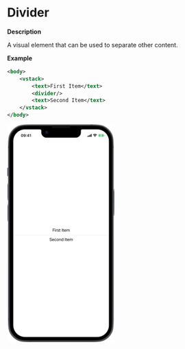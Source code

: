 # Divider

**Description**

A visual element that can be used to separate other content.

**Example**

```xml
<body>
    <vstack>
        <text>First Item</text>
        <divider/>
        <text>Second Item</text>
    </vstack>
</body>
```
<img src="/Screenshots/Views/Other/divider_1.png" width="250" alt="Screenshot">
